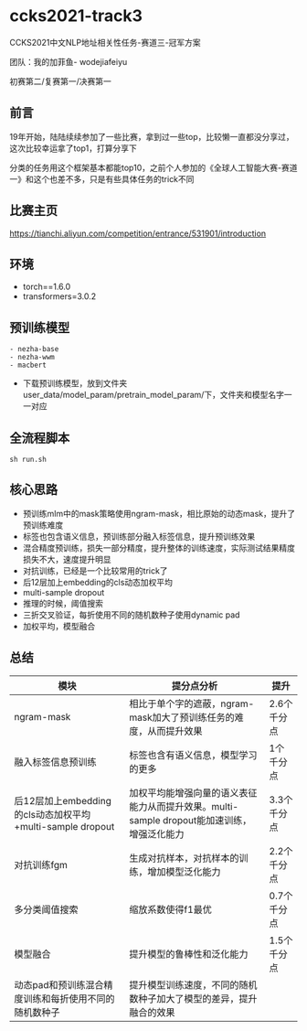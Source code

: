 # ccks2021-track3
CCKS2021中文NLP地址相关性任务-赛道三-冠军方案

团队：我的加菲鱼-  wodejiafeiyu

初赛第二/复赛第一/决赛第一  
## 前言

19年开始，陆陆续续参加了一些比赛，拿到过一些top，比较懒一直都没分享过，这次比较幸运拿了top1，打算分享下

分类的任务用这个框架基本都能top10，之前个人参加的《全球人工智能大赛-赛道一》和这个也差不多，只是有些具体任务的trick不同

## 比赛主页
https://tianchi.aliyun.com/competition/entrance/531901/introduction

## 环境
* torch==1.6.0
* transformers=3.0.2



## 预训练模型
    - nezha-base 
    - nezha-wwm
    - macbert
* 下载预训练模型，放到文件夹user_data/model_param/pretrain_model_param/下，文件夹和模型名字一一对应


## 全流程脚本
```
sh run.sh
```

## 核心思路

*  预训练mlm中的mask策略使用ngram-mask，相比原始的动态mask，提升了预训练难度
*  标签也包含语义信息，预训练部分融入标签信息，提升预训练效果
*  混合精度预训练，损失一部分精度，提升整体的训练速度，实际测试结果精度损失不大，速度提升明显
*  对抗训练，已经是一个比较常用的trick了
*  后12层加上embedding的cls动态加权平均
*  multi-sample dropout
*  推理的时候，阈值搜索
*  三折交叉验证，每折使用不同的随机数种子使用dynamic pad
*  加权平均，模型融合

## 总结
| 模块    |                  提分点分析              | 提升    | 
|------   |-----------------------------------------| ------- | 
|ngram-mask  |相比于单个字的遮蔽，ngram-mask加大了预训练任务的难度，从而提升效果| 2.6个千分点 | 
|融入标签信息预训练|标签也含有语义信息，模型学习的更多| 1个千分点   |
|后12层加上embedding的cls动态加权平均+multi-sample dropout|加权平均能增强向量的语义表征能力从而提升效果。multi-sample dropout能加速训练，增强泛化能力| 3.3个千分点   | 
|  对抗训练fgm  |生成对抗样本，对抗样本的训练，增加模型泛化能力 | 2.2个千分点   | 
|  多分类阈值搜索   |       缩放系数使得f1最优      | 0.7个千分点   | 
|  模型融合  |          提升模型的鲁棒性和泛化能力            | 1.5个千分点  |
|  动态pad和预训练混合精度训练和每折使用不同的随机数种子 |     提升模型训练速度，不同的随机数种子加大了模型的差异，提升融合的效果     |  | 


